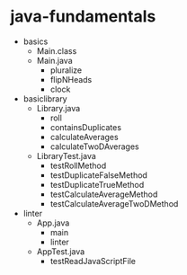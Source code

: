 # java-fundamentals

- basics
  - Main.class
  - Main.java
    - pluralize
    - flipNHeads
    - clock
- basiclibrary
  - Library.java
    - roll
    - containsDuplicates
    - calculateAverages
    - calculateTwoDAverages
  - LibraryTest.java
    - testRollMethod
    - testDuplicateFalseMethod
    - testDuplicateTrueMethod
    - testCalculateAverageMethod
    - testCalculateAverageTwoDMethod
- linter
  - App.java
    - main
    - linter
  - AppTest.java
    - testReadJavaScriptFile
